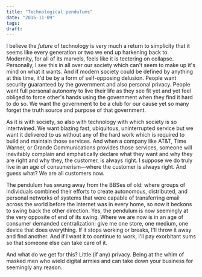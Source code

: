 ```yaml
---
title: "Technological pendulums"
date: "2015-11-09"
tags:
draft: 
---
```


I believe the *future* of technology is very much a return to simplicity that it seems like every generation or two we end up harkening back to. Modernity, for all of its marvels, feels like it is teetering on collapse. Personally, I see this in all over our society which can't seem to make up it's mind on what it wants. And if modern society could be defined by anything at this time, it'd be by a form of self-opposing delusion. People want security guaranteed by the government and also personal privacy. People want full personal autonomy to live their life as they see fit yet and yet feel obliged to force other's hands using the government when they find it hard to do so. We want the government to be a club for our cause yet so many forget the truth source and purpose of that government.

As it is with society, so also with technology with which society is so intertwined. We want blazing fast, ubiquitous, uninterrupted service but we want it delivered to us without any of the hard work which is required to build and maintain those services. And when a company like AT&T, Time Warner, or Grande Communications provides those services, someone will inevitably complain and emphatically declare what they want and why they are right and why they, the customer, is always right. I suppose we do truly live in an age of consumerism—where the customer is always right. And guess what? We are all customers now.

The pendulum has swung away from the BBSes of old: where groups of individuals combined their efforts to create autonomous, distributed, and personal networks of systems that were capable of transferring email across the world before the internet was in every home, so now it beckons to swing back the other direction. Yes, the pendulum is now seemingly at the very opposite of end of its swing. Where we are now is in an age of consumer demanded centralization: give me one store, one medium, one device that does everything. If it stops working or breaks, I'll throw it away and find another. And if I want it to continue to work, I'll pay exorbitant sums so that someone else can take care of it.

And what do we get for this? Little (if any) privacy. Being at the whim of masked men who wield digital armies and can take down your business for seemingly any reason.